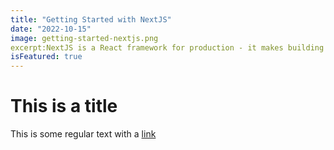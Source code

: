 ```yaml
---
title: "Getting Started with NextJS"
date: "2022-10-15"
image: getting-started-nextjs.png
excerpt:NextJS is a React framework for production - it makes building fullstack React apps and sites a breeze and ships with built-in SSR. ",
isFeatured: true
---
```


# This is a title

This is some regular text with a [link](https://google.com)
